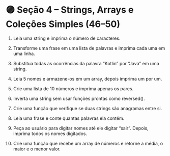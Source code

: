 # 🟣 Seção 4 – Strings, Arrays e Coleções Simples (46–50)

1. Leia uma string e imprima o número de caracteres.


2. Transforme uma frase em uma lista de palavras e imprima cada uma em uma linha.


3. Substitua todas as ocorrências da palavra “Kotlin” por “Java” em uma string.


4. Leia 5 nomes e armazene-os em um array, depois imprima um por um.


5. Crie uma lista de 10 números e imprima apenas os pares.


6. Inverta uma string sem usar funções prontas como reversed().


7. Crie uma função que verifique se duas strings são anagramas entre si.


8. Leia uma frase e conte quantas palavras ela contém.


9. Peça ao usuário para digitar nomes até ele digitar “sair”. Depois, imprima todos os nomes digitados.


10. Crie uma função que recebe um array de números e retorne a média, o maior e o menor valor.
